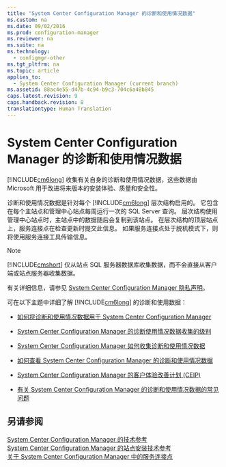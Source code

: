 ```yaml
---
title: "System Center Configuration Manager 的诊断和使用情况数据"
ms.custom: na
ms.date: 09/02/2016
ms.prod: configuration-manager
ms.reviewer: na
ms.suite: na
ms.technology: 
  - configmgr-other
ms.tgt_pltfrm: na
ms.topic: article
applies_to: 
  - System Center Configuration Manager (current branch)
ms.assetid: 88ac4e55-d47b-4c94-b9c3-704c6a48b845
caps.latest.revision: 9
caps.handback.revision: 8
translationtype: Human Translation
---
```

# System Center Configuration Manager 的诊断和使用情况数据
[!INCLUDE[cm6long](../LocTest/includes/cm6long_md.md)] 收集有关自身的诊断和使用情况数据，这些数据由 Microsoft 用于改进将来版本的安装体验、质量和安全性。  
  
 诊断和使用情况数据是针对每个 [!INCLUDE[cm6long](../LocTest/includes/cm6long_md.md)] 层次结构启用的。 它包含在每个主站点和管理中心站点每周运行一次的 SQL Server 查询。 层次结构使用管理中心站点时，主站点中的数据随后会复制到该站点。 在层次结构的顶层站点上，服务连接点在检查更新时提交此信息。 如果服务连接点处于脱机模式下，则将使用服务连接工具传输信息。  
  
> [!NOTE]  
>  [!INCLUDE[cmshort](../LocTest/includes/cmshort_md.md)] 仅从站点 SQL 服务器数据库收集数据，而不会直接从客户端或站点服务器收集数据。  
  
 有关详细信息，请参见 [System Center Configuration Manager 隐私声明](http://go.microsoft.com/fwlink/?LinkID=626527)。  
  
 可在以下主题中详细了解 [!INCLUDE[cm6long](../LocTest/includes/cm6long_md.md)] 的诊断和使用数据：  
  
-   [如何将诊断和使用情况数据用于 System Center Configuration Manager](../LocTest/How-diagnostics-and-usage-data-is-used-for-System-Center-Configuration-Manager.md)  
  
-   [System Center Configuration Manager 的诊断使用情况数据收集的级别](../LocTest/Levels-of-diagnostic-usage-data-collection-for-System-Center-Configuration-Manager.md)  
  
-   [System Center Configuration Manager 如何收集诊断和使用情况数据](../LocTest/How-diagnostics-and-usage-data-is-collected-by-System-Center-Configuration-Manager.md)  
  
-   [如何查看 System Center Configuration Manager 的诊断和使用情况数据](../LocTest/How-to-view-diagnostics-and-usage-data-for-System-Center-Configuration-Manager.md)  
  
-   [System Center Configuration Manager 的客户体验改善计划 \(CEIP\)](../LocTest/Customer-Experience-Improvement-Program--CEIP--for-System-Center-Configuration-Manager.md)  
  
-   [有关 System Center Configuration Manager 的诊断和使用情况数据的常见问题](../LocTest/Frequently-asked-questions-about-diagnostics-and-usage-data-for-System-Center-Configuration-Manager.md)  
  
## 另请参阅  
 [System Center Configuration Manager 的技术参考](../LocTest/Technical-reference-for-System-Center-Configuration-Manager.md)   
 [System Center Configuration Manager 的站点安装技术参考](../LocTest/Site-installation-technical-reference-for-System-Center-Configuration-Manager.md)   
 [关于 System Center Configuration Manager 中的服务连接点](../LocTest/About-the-service-connection-point-in-System-Center-Configuration-Manager.md)